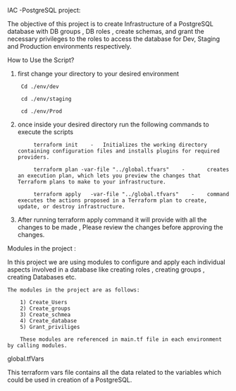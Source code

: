 IAC -PostgreSQL project:


The objective of this project is to create Infrastructure of a PostgreSQL database with DB groups , DB roles , create schemas, and grant the necessary privileges to the roles to access the database for Dev, Staging and Production environments respectively.


How to Use the Script?
1) first change your directory to your desired environment
   
        Cd ./env/dev

        cd ./env/staging

        cd ./env/Prod

2) once inside your desired directory run the following commands to execute the scripts
            
            
            terraform init    -   Initializes the working directory containing configuration files and installs plugins for required providers.

            terraform plan -var-file "../global.tfvars"    -       creates an execution plan, which lets you preview the changes that Terraform plans to make to your infrastructure.

            terraform apply   -var-file "../global.tfvars"    -    command executes the actions proposed in a Terraform plan to create, update, or destroy infrastructure.


3) After running terraform apply command it will provide with all the changes to be made , Please review the changes before approving the changes.
       






Modules in the project :

In this project we are using modules to configure and apply each individual aspects involved in a database like creating roles , creating groups , creating Databases etc.

    The modules in the project are as follows:

        1) Create_Users
        2) Create_groups
        3) Create_schmea
        4) Create_database
        5) Grant_priviliges

        These modules are referenced in main.tf file in each environment by calling modules.




global.tfVars 

This terraform vars file contains all the data related to the variables which could  be used in creation of a PostgreSQL.

